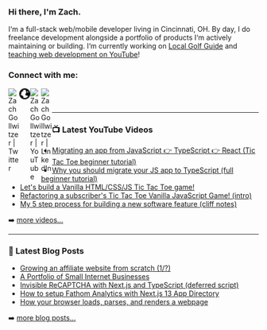 ### Hi there, I'm Zach. 

I‘m a full-stack web/mobile developer living in Cincinnati, OH. By day, I do freelance development alongside a portfolio of products I‘m actively maintaining or building. I‘m currently working on [Local Golf Guide](https://www.zachgollwitzer.com/projects#local-golf-guide) and [teaching web development on YouTube](https://www.youtube.com/@zachgoll)!

### Connect with me:

[<img align="left" alt="Zach Gollwitzer | Twitter" width="22px" src="https://cdn.jsdelivr.net/npm/simple-icons@v3/icons/twitter.svg" />][twitter]
[<img align="left" alt="Zach Gollwitzer Website" width="22px" src="https://raw.githubusercontent.com/iconic/open-iconic/master/svg/globe.svg" />][website]
[<img align="left" alt="Zach Gollwitzer | YouTube" width="22px" src="https://cdn.jsdelivr.net/npm/simple-icons@v3/icons/youtube.svg" />][youtube]
[<img align="left" alt="Zach Gollwitzer | LinkedIn" width="22px" src="https://cdn.jsdelivr.net/npm/simple-icons@v3/icons/linkedin.svg" />][linkedin]

<br />
<br />

---

### 📺 Latest YouTube Videos

<!-- YOUTUBE:START -->
- [Migrating an app from JavaScript 👉 TypeScript 👉 React &lpar;Tic Tac Toe beginner tutorial&rpar;](https://www.youtube.com/watch?v=rIzUYYWTTVs)
- [Why you should migrate your JS app to TypeScript &lpar;full beginner tutorial&rpar;](https://www.youtube.com/watch?v=8ekwEsTFLKg)
- [Let&#39;s build a Vanilla HTML/CSS/JS Tic Tac Toe game!](https://www.youtube.com/watch?v=onSGAEanl_Y)
- [Refactoring a subscriber&#39;s Tic Tac Toe Vanilla JavaScript Game! &lpar;intro&rpar;](https://www.youtube.com/watch?v=Vh0w5GewpOo)
- [My 5 step process for building a new software feature &lpar;cliff notes&rpar;](https://www.youtube.com/watch?v=72FCHldL_Nc)
<!-- YOUTUBE:END -->

➡️ [more videos...][youtube]

---

### 📕 Latest Blog Posts

<!-- BLOG-POST-LIST:START -->
- [Growing an affiliate website from scratch &lpar;1/?&rpar;](https://www.zachgollwitzer.com/posts/grow-affiliate-site-part1)
- [A Portfolio of Small Internet Businesses](https://www.zachgollwitzer.com/posts/portfolio-small-internet-businesses)
- [Invisible ReCAPTCHA with Next.js and TypeScript &lpar;deferred script&rpar;](https://www.zachgollwitzer.com/posts/invisible-recaptcha-nextjs-typescript)
- [How to setup Fathom Analytics with Next.js 13 App Directory](https://www.zachgollwitzer.com/posts/fathom-analytics-nextjs13-app-directory)
- [How your browser loads, parses, and renders a webpage](https://www.zachgollwitzer.com/posts/how-browser-loads-parses-renders-webpage)
<!-- BLOG-POST-LIST:END -->

➡️ [more blog posts...][website]

[website]: https://www.zachgollwitzer.com
[twitter]: https://twitter.com/zg_dev
[youtube]: https://www.youtube.com/@zachgoll
[linkedin]: https://www.linkedin.com/in/zachgollwitzer/
[medium]: https://medium.com/@zach.gollwitzer
[passportjsplaylist]: https://www.youtube.com/playlist?list=PLYQSCk-qyTW2ewJ05f_GKHtTIzjynDgjK
[bashplaylist]: https://www.youtube.com/playlist?list=PLYQSCk-qyTW0d88jNocdi_YIFMA5Fnpug
[gitplaylist]: https://www.youtube.com/playlist?list=PLYQSCk-qyTW3lX_dyw0R2eVzNGB3Tlv9S
[wordpressplaylist]: https://www.youtube.com/playlist?list=PLYQSCk-qyTW0OeGf9LkQkev4ItNRdCVoN
[golfapp]: https://training.thediygolfer.com/courses/2/info
[golfblog]: https://www.thediygolfer.com
